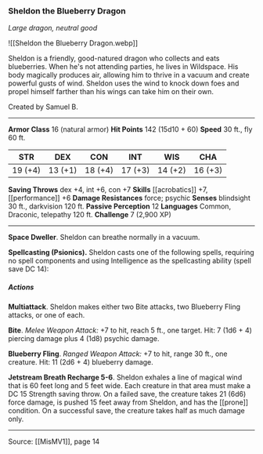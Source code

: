 ### Sheldon the Blueberry Dragon
_Large dragon, neutral good_

![[Sheldon the Blueberry Dragon.webp]]

Sheldon is a friendly, good-natured dragon who collects and eats blueberries. When he's not attending parties, he lives in Wildspace. His body magically produces air, allowing him to thrive in a vacuum and create powerful gusts of wind. Sheldon uses the wind to knock down foes and propel himself farther than his wings can take him on their own.

Created by Samuel B.

---

**Armor Class** 16 (natural armor)
**Hit Points** 142 (15d10 + 60)
**Speed** 30 ft., fly 60 ft.

| STR     | DEX     | CON     | INT     | WIS     | CHA     |
|---------|---------|---------|---------|---------|---------|
| 19 (+4) | 13 (+1) | 18 (+4) | 17 (+3) | 14 (+2) | 16 (+3) |

**Saving Throws** dex +4, int +6, con +7
**Skills** [[acrobatics]] +7, [[performance]] +6
**Damage Resistances** force; psychic
**Senses** blindsight 30 ft., darkvision 120 ft.
**Passive Perception** 12
**Languages** Common, Draconic, telepathy 120 ft.
**Challenge** 7 (2,900 XP)

---

**Space Dweller**. Sheldon can breathe normally in a vacuum.

**Spellcasting (Psionics).** Sheldon casts one of the following spells, requiring no spell components and using Intelligence as the spellcasting ability (spell save DC 14):

##### Actions
**Multiattack**. Sheldon makes either two Bite attacks, two Blueberry Fling attacks, or one of each.

**Bite**. _Melee Weapon Attack:_ +7 to hit, reach 5 ft., one target. Hit: 7 (1d6 + 4) piercing damage plus 4 (1d8) psychic damage.

**Blueberry Fling**. _Ranged Weapon Attack:_ +7 to hit, range 30 ft., one creature. Hit: 11 (2d6 + 4) blueberry damage.

**Jetstream Breath Recharge 5-6**. Sheldon exhales a line of magical wind that is 60 feet long and 5 feet wide. Each creature in that area must make a DC 15 Strength saving throw. On a failed save, the creature takes 21 (6d6) force damage, is pushed 15 feet away from Sheldon, and has the [[prone]] condition. On a successful save, the creature takes half as much damage only.


---

Source: [[MisMV1]], page 14